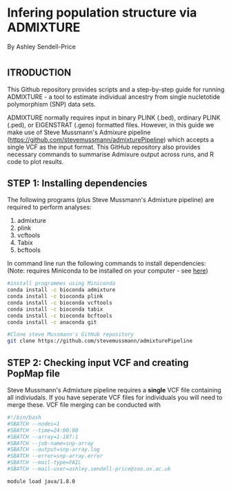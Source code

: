 # Infering population structure via ADMIXTURE

By Ashley Sendell-Price

#

## ITRODUCTION
This Github repository provides scripts and a step-by-step guide for running ADMIXTURE - a tool to estimate individual ancestry from single nucletotide polymorphism (SNP) data sets. 

ADMIXTURE normally requires input in binary PLINK (.bed), ordinary PLINK (.ped), or EIGENSTRAT (.geno) formatted files. However, in this guide we make use of Steve Mussmann's Admixure pipeline (https://github.com/stevemussmann/admixturePipeline) which accepts a single VCF as the input format. This GitHub repository also provides necessary commands to summarise Admixure output across runs, and R code to plot results.

## STEP 1: Installing dependencies
The following programs (plus Steve Mussmann's Admixture pipeline) are required to perform analyses:
1. admixture
2. plink
3. vcftools
4. Tabix
5. bcftools

In command line run the following commands to install dependencies:
(Note: requires Miniconda to be installed on your computer - see [here](https://docs.conda.io/projects/continuumio-conda/en/latest/user-guide/install/macos.html))

```bash
#install programmes using Miniconda
conda install -c bioconda admixture
conda install -c bioconda plink
conda install -c bioconda vcftools
conda install -c bioconda tabix
conda install -c bioconda bcftools
conda install -c anaconda git

#Clone steve Mussmann's GitHub repository
git clone https://github.com/stevemussmann/admixturePipeline
```


## STEP 2: Checking input VCF and creating PopMap file
Steve Mussmann's Admixture pipeline requires a **single** VCF file containing all indiviudals. If you have seperate VCF files for individuals you will need to merge these. VCF file merging can be conducted with 





```bash
#!/bin/bash
#SBATCH --nodes=1
#SBATCH --time=24:00:00
#SBATCH --array=1-187:1
#SBATCH --job-name=snp-array
#SBATCH --output=snp-array.log
#SBATCH --error=snp-array.error
#SBATCH --mail-type=FAIL
#SBATCH --mail-user=ashley.sendell-price@zoo.ox.ac.uk

module load java/1.8.0

```
